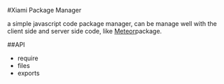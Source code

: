 #Xiami Package Manager

a simple javascript code package manager, can be manage well
with the client side and server side code, like [Meteor](http://docs.meteor.com)package.

##API
 - require
 - files
 - exports
